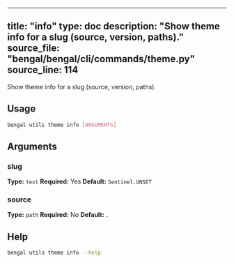 
---
title: "info"
type: doc
description: "Show theme info for a slug (source, version, paths)."
source_file: "bengal/bengal/cli/commands/theme.py"
source_line: 114
---

Show theme info for a slug (source, version, paths).


## Usage

```bash
bengal utils theme info [ARGUMENTS]
```

## Arguments

### slug

**Type:** `text`
**Required:** Yes
**Default:** `Sentinel.UNSET`

### source

**Type:** `path`
**Required:** No
**Default:** `.`





## Help

```bash
bengal utils theme info --help
```

